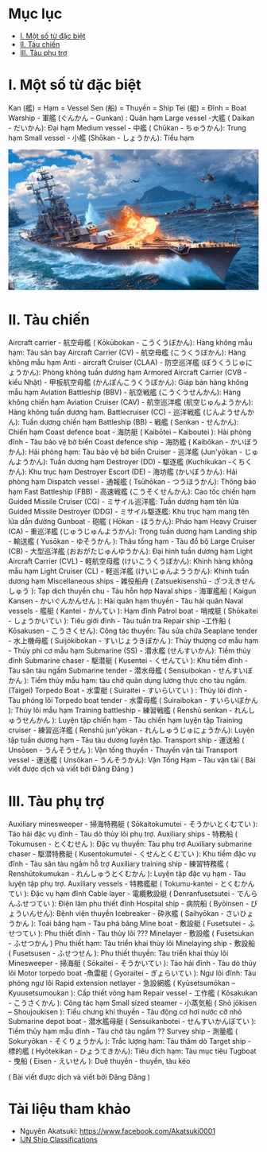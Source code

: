 # Mục lục
- [I. Một số từ đặc biệt](#1)
- [II. Tàu chiến](#2)
- [III. Tàu phụ trợ](#3)

<a name=1></a>
# I. Một số từ đặc biệt
Kan (艦) = Hạm = Vessel
Sen (船) = Thuyền = Ship
Tei (艇) = Đĩnh = Boat
Warship - 軍艦 (ぐんかん – Gunkan) : Quân hạm
Large vessel -大艦 ( Daikan - だいかん): Đại hạm
Medium vessel - 中艦 ( Chūkan - ちゅうかん): Trung hạm
Small vessel - 小艦 (Shōkan - しょうかん): Tiểu hạm

![](/assets/image/2020-03-22-1.png)

<a name=2></a>
# II. Tàu chiến
Aircraft carrier  - 航空母艦 ( Kōkūbokan - こうくうぼかん): Hàng không mẫu hạm: Tàu sân bay
Aircraft Carrier (CV) - 航空母艦 (こうくうぼかん): Hàng không mẫu hạm
Anti - aircraft Cruiser (CLAA) - 防空巡洋艦 (ぼうくうじゅにょうかん): Phòng không tuần dương hạm
Armored Aircraft Carrier (CVB - kiểu Nhật) - 甲板航空母艦 (かんぽんこうくうぼかん): Giáp bản hàng không mẫu hạm
Aviation Battleship (BBV) - 航空戦艦 (こうくうせんかん): Hàng không chiến hạm
Aviation Cruiser (CAV) - 航空巡洋艦 (航空じゅんようかん): Hàng không tuần dương hạm.
Battlecruiser (CC) - 巡洋戦艦 (じんようせんかん): Tuần dương chiến hạm
Battleship (BB) - 戦艦 ( Senkan - せんかん): Chiến hạm
Coast defence boat - 海防艇 ( Kaibōtei – Kaiboutei ): Hải phòng đĩnh - Tàu bảo vệ bờ biển
Coast defence ship - 海防艦 ( Kaibōkan - かいぼうかん): Hải phòng hạm: Tàu bảo vệ bờ biển
Cruiser - 巡洋艦 (Jun'yōkan - じゅんようかん): Tuần dương hạm
Destroyer (DD) - 駆逐艦 (Kuchikukan -くちくかん): Khu trục hạm
Destroyer Escort (DE) - 海坊艦 (かいぼうかん): Hải phòng hạm
Dispatch vessel  - 通報艦 ( Tsūhōkan - つうほうかん): Thông báo hạm
Fast Battleship (FBB) - 高速戦艦 (こうそくせんかん): Cao tốc chiến hạm
Guided Missile Cruiser (CG) - ミサイル巡洋艦: Tuần dương hạm tên lửa
Guided Missile Destroyer (DDG) - ミサイル駆逐艦: Khu trục hạm mang tên lửa dẫn đường
Gunboat - 砲艦 ( Hōkan - ほうかん): Pháo hạm
Heavy Cruiser (CA) - 重巡洋艦 (じゅうじゅんようかん): Trọng tuần dương hạm
Landing ship - 輸送艦 ( Yusōkan - ゆそうかん ): Thâu tống hạm - Tàu đổ bộ
Large Cruiser (CB) - 大型巡洋艦 (おおがたじゅんゆうかん): Đại hình tuần dương hạm
Light Aircraft Carrier (CVL) - 軽航空母艦 (けいこうくうぼかん): Khinh hàng không mẫu hạm
Light Cruiser (CL) - 軽巡洋艦 (けいじゅんよううかん): Khinh tuần dương hạm
Miscellaneous ships - 雑役船舟 ( Zatsuekisenshū - ざつえきせんしゅう ): Tạp dịch thuyền chu - Tàu hỗn hợp
Naval ships - 海軍艦船 ( Kaigun Kansen - かいぐんかんせん ): Hải quân hạm thuyền - Tàu hải quân
Naval vessels - 艦艇 ( Kantei - かんてい ): Hạm đĩnh
Patrol boat - 哨戒艇 ( Shōkaitei - しょうかいてい ): Tiêu giới đĩnh - Tàu tuần tra
Repair ship -工作船 ( Kōsakusen - こうさくせん): Công tác thuyền: Tàu sửa chữa
Seaplane tender - 水上機母艦 ( Suijōkibokan - すいじょうきぼかん ): Thủy thượng cơ mẫu hạm - Thủy phi cơ mẫu hạm
Submarine (SS) - 潜水艦 (せんすいかん): Tiềm thủy đỉnh
Submarine chaser - 駆潜艇 ( Kusentei - くせんてい ): Khu tiềm đĩnh - Tàu săn tàu ngầm
Submarine tender - 潜水母艦 ( Sensuibokan - せんすいぼかん ): Tiềm thủy mẫu hạm: tàu chở quân dụng lương thực cho tàu ngầm. (Taigei)
Torpedo Boat - 水雷艇 ( Suiraitei - すいらいてい ) : Thủy lôi đĩnh - Tàu phóng lôi
Torpedo boat tender - 水雷母艦 ( Suiraibokan - すいらいぼかん ): Thủy lôi mẫu hạm
Training battleship - 練習戦艦 ( Renshū senkan - れんしゅうせんかん ): Luyện tập chiến hạm - Tàu chiến hạm luyện tập
Training cruiser - 練習巡洋艦 ( Renshū jun'yōkan - れんしゅうじゅにょうかん): Luyện tập tuần dương hạm - Tàu tàu dương luyên tập.
Transport ship  - 運送船 ( Unsōsen - うんそうせん ): Vận tống thuyền - Thuyền vận tải
Transport vessel - 運送艦 ( Unsōkan - うんそうかん): Vận Tống Hạm - Tàu vận tải
 ( Bài viết được dịch và viết bởi Đăng Đăng )

<a name=3></a>
# III. Tàu phụ trợ
Auxiliary minesweeper - 掃海特務艇 ( Sōkaitokumutei - そうかいとくむてい ): Tảo hải đặc vụ đĩnh - Tàu dò thủy lôi phụ trợ.
Auxiliary ships - 特務船 ( Tokumusen - とくむせん ): Đặc vụ thuyền: Tàu phụ trợ
Auxiliary submarine chaser - 駆潜特務艇 ( Kusentokumutei - くせんとくむてい ): Khu tiềm đặc vụ đĩnh - Tàu săn tàu ngầm hỗ trợ
Auxiliary training ship - 練習特務艦 ( Renshūtokumukan - れんしゅうとくむかん ): Luyện tập đặc vụ hạm - Tàu luyện tập phụ trợ.
Auxiliary vessels - 特務艦艇 ( Tokumu-kantei - とくむかんてい ): Đặc vụ hạm đĩnh
Cable layer - 電纜敷設艇 ( Denranfusetsutei - でんらんふせつてい ): Điện lãm phu thiết đĩnh
Hospital ship - 病院船 ( Byōinsen - びょういんせん): Bệnh viện thuyền
Icebreaker - 砕氷艦 ( Saihyōkan - さいひょうかん ): Toái băng hạm - Tàu phá băng
Mine boat - 敷設艇 ( Fusetsutei - ふせつてい ): Phu thiết đĩnh - Tàu thủy lôi ???
Minelayer - 敷設艦 ( Fusetsukan - ふせつかん ) Phu thiết hạm: Tàu triển khai thùy lôi
Minelaying ship - 敷設船 ( Fusetsusen - ふせつせん ): Phu thiết thuyền: Tàu triển khai thùy lôi
Minesweeper - 掃海艇 ( Sōkaitei - そうかいてい  ): Tảo hải đĩnh - Tàu dò thủy lôi
Motor torpedo boat -魚雷艇 ( Gyoraitei - ぎょらいてい ): Ngư lôi đĩnh: Tàu phóng ngư lôi
Rapid extension netlayer - 急設網艦 ( Kyūsetsumōkan – Kyuusetsumoukan ): Cấp thiết võng hạm
Repair vessel - 工作艦 ( Kōsakukan - こうさくかん ): Công tác hạm
Small sized steamer - 小蒸気船 ( Shō jōkisen – Shoujoukisen ): Tiểu chưng khí thuyền - Tàu động cơ hơi nước cỡ nhỏ
Submarine depot boat - 潜水艦母艇 ( Sensuikanbotei - せんすいかんぼてい ): Tiềm thủy hạm mẫu đĩnh - Tàu chở tàu ngầm ??
Survey ship - 測量艦 ( Sokuryōkan - そくりょうかん ): Trắc lượng hạm: Tàu thăm dò
Target ship - 標的艦 ( Hyōtekikan - ひょうてきかん): Tiêu đích hạm: Tàu mục tiêu
Tugboat - 曳船 ( Eisen - えいせん ): Duệ thuyền - thuyền, tàu kéo

 ( Bài viết được dịch và viết bởi Đăng Đăng )
# Tài liệu tham khảo
- Nguyên Akatsuki: https://www.facebook.com/Akatsuki0001
- [IJN Ship Classifications](https://en.wikipedia.org/wiki/Imperial_Japanese_Navy_ship_classifications)